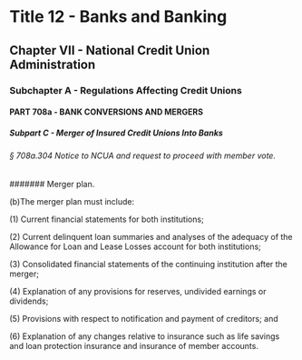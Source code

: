 
# Title 12 - Banks and Banking
## Chapter VII - National Credit Union Administration
### Subchapter A - Regulations Affecting Credit Unions
#### PART 708a - BANK CONVERSIONS AND MERGERS
##### Subpart C - Merger of Insured Credit Unions Into Banks
###### § 708a.304 Notice to NCUA and request to proceed with member vote.
####### Merger plan.

(b)The merger plan must include:

(1) Current financial statements for both institutions;

(2) Current delinquent loan summaries and analyses of the adequacy of the Allowance for Loan and Lease Losses account for both institutions;

(3) Consolidated financial statements of the continuing institution after the merger;

(4) Explanation of any provisions for reserves, undivided earnings or dividends;

(5) Provisions with respect to notification and payment of creditors; and

(6) Explanation of any changes relative to insurance such as life savings and loan protection insurance and insurance of member accounts.
